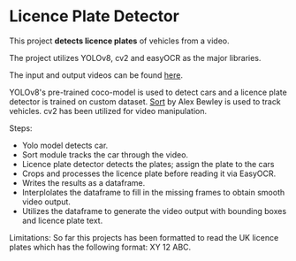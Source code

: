 # Licence Plate Detector

This project **detects licence plates** of vehicles from a video.

The project utilizes YOLOv8, cv2 and easyOCR as the major libraries.

The input and output videos can be found [here](https://drive.google.com/drive/folders/1D8fKekW4e9xiA7sTP1nNq6igJivNePAn?usp=sharing).

YOLOv8's pre-trained coco-model is used to detect cars and a licence plate detector is trained on custom dataset. [Sort](https://github.com/abewley/sort) by Alex Bewley is used to track vehicles. cv2 has been utilized for video manipulation.

Steps:
* Yolo model detects car.
* Sort module tracks the car through the video.
* Licence plate detector detects the plates; assign the plate to the cars
* Crops and processes the licence plate before reading it via EasyOCR.
* Writes the results as a dataframe.
* Interplolates the dataframe to fill in the missing frames to obtain smooth video output. 
* Utilizes the dataframe to generate the video output with bounding boxes and licence plate  text.


Limitations:
So far this projects has been formatted to read the UK licence plates which has the following format: XY 12 ABC. 
